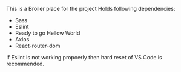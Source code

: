 This is a Broiler place for the project
Holds following dependencies:
  - Sass
  - Eslint
  - Ready to go Hellow World
  - Axios
  - React-router-dom

If Eslint is not working propoerly then hard reset of VS Code is recommended.

